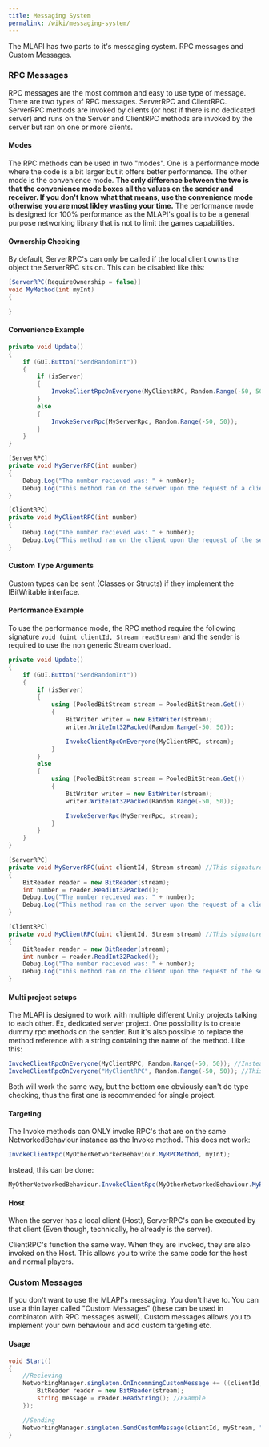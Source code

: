 ```yaml
---
title: Messaging System
permalink: /wiki/messaging-system/
---
```


The MLAPI has two parts to it's messaging system. RPC messages and Custom Messages.

### RPC Messages
RPC messages are the most common and easy to use type of message. There are two types of RPC messages. ServerRPC and ClientRPC. ServerRPC methods are invoked by clients (or host if there is no dedicated server) and runs on the Server and ClientRPC methods are invoked by the server but ran on one or more clients.

#### Modes
The RPC methods can be used in two "modes". One is a performance mode where the code is a bit larger but it offers better performance. The other mode is the convenience mode. **The only difference between the two is that the convenience mode boxes all the values on the sender and receiver. If you don't know what that means, use the convenience mode otherwise you are most likley wasting your time.** The performance mode is designed for 100% performance as the MLAPI's goal is to be a general purpose networking library that is not to limit the games capabilities.

#### Ownership Checking
By default, ServerRPC's can only be called if the local client owns the object the ServerRPC sits on. This can be disabled like this:
```csharp
[ServerRPC(RequireOwnership = false)]
void MyMethod(int myInt)
{

}
```

#### Convenience Example
```csharp
private void Update()
{
    if (GUI.Button("SendRandomInt"))
    {
        if (isServer)
        {
            InvokeClientRpcOnEveryone(MyClientRPC, Random.Range(-50, 50));
        }
        else
        {
            InvokeServerRpc(MyServerRpc, Random.Range(-50, 50));
        }
    }
}

[ServerRPC]
private void MyServerRPC(int number)
{
    Debug.Log("The number recieved was: " + number);
    Debug.Log("This method ran on the server upon the request of a client");
}

[ClientRPC]
private void MyClientRPC(int number)
{
    Debug.Log("The number recieved was: " + number);
    Debug.Log("This method ran on the client upon the request of the server");
}
```

#### Custom Type Arguments
Custom types can be sent (Classes or Structs) if they implement the IBitWritable interface.

#### Performance Example
To use the performance mode, the RPC method require the following signature ``void (uint clientId, Stream readStream)`` and the sender is required to use the non generic Stream overload.

```csharp
private void Update()
{
    if (GUI.Button("SendRandomInt"))
    {
        if (isServer)
        {
            using (PooledBitStream stream = PooledBitStream.Get())
            {
                BitWriter writer = new BitWriter(stream);
                writer.WriteInt32Packed(Random.Range(-50, 50));

                InvokeClientRpcOnEveryone(MyClientRPC, stream);
            }
        }
        else
        {
            using (PooledBitStream stream = PooledBitStream.Get())
            {
                BitWriter writer = new BitWriter(stream);
                writer.WriteInt32Packed(Random.Range(-50, 50));

                InvokeServerRpc(MyServerRpc, stream);
            }
        }
    }
}

[ServerRPC]
private void MyServerRPC(uint clientId, Stream stream) //This signature is REQUIRED for the performance mode
{
    BitReader reader = new BitReader(stream);
    int number = reader.ReadInt32Packed();
    Debug.Log("The number recieved was: " + number);
    Debug.Log("This method ran on the server upon the request of a client");
}

[ClientRPC]
private void MyClientRPC(uint clientId, Stream stream) //This signature is REQUIRED for the performance mode
{
    BitReader reader = new BitReader(stream);
    int number = reader.ReadInt32Packed();
    Debug.Log("The number recieved was: " + number);
    Debug.Log("This method ran on the client upon the request of the server");
}
```


#### Multi project setups
The MLAPI is designed to work with multiple different Unity projects talking to each other. Ex, dedicated server project. One possibility is to create dummy rpc methods on the sender. But it's also possible to replace the method reference with a string containing the name of the method. Like this:

```csharp
InvokeClientRpcOnEveryone(MyClientRPC, Random.Range(-50, 50)); //Instead of this
InvokeClientRpcOnEveryone("MyClientRPC", Random.Range(-50, 50)); //This
```
Both will work the same way, but the bottom one obviously can't do type checking, thus the first one is recommended for single project.

#### Targeting
The Invoke methods can ONLY invoke RPC's that are on the same NetworkedBehaviour instance as the Invoke method. This does not work:
```csharp
InvokeClientRpc(MyOtherNetworkedBehaviour.MyRPCMethod, myInt);
```
Instead, this can be done:
```csharp
MyOtherNetworkedBehaviour.InvokeClientRpc(MyOtherNetworkedBehaviour.MyRPCMethod, myInt);
```

#### Host
When the server has a local client (Host), ServerRPC's can be executed by that client (Even though, technically, he already is the server).

ClientRPC's function the same way. When they are invoked, they are also invoked on the Host. This allows you to write the same code for the host and normal players.

### Custom Messages
If you don't want to use the MLAPI's messaging. You don't have to. You can use a thin layer called "Custom Messages" (these can be used in combinaton with RPC messages aswell). Custom messages allows you to implement your own behaviour and add custom targeting etc.

#### Usage
```csharp
void Start()
{
    //Recieving
    NetworkingManager.singleton.OnIncommingCustomMessage += ((clientId, stream) {
        BitReader reader = new BitReader(stream);
        string message = reader.ReadString(); //Example
    });

    //Sending
    NetworkingManager.singleton.SendCustomMessage(clientId, myStream, "myCustomChannel"); //Channel is optional.
}
```
